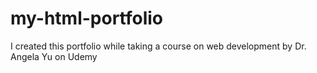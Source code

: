 # my-html-portfolio
I created this portfolio while taking a course on web development by Dr. Angela Yu on Udemy
